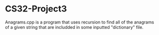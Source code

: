 # CS32-Project3

Anagrams.cpp is a program that uses recursion to find all of the anagrams of a given string that are includded in some inputted "dictionary" file.
